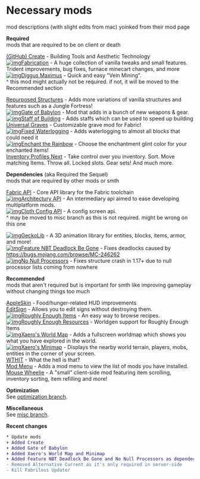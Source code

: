 # Necessary mods
mod descriptions (with slight edits from mac) yoinked from their mod page

**Required**<br>mods that are required to be on client or death

[(GitHub) Create](https://github.com/Fabricators-of-Create/Create) - Building Tools and Aesthetic Technology<br>[![img](https://raw.githubusercontent.com/bittermc/modpack/master/curseforge%20icon.png)Fabrication](https://www.curseforge.com/minecraft/mc-mods/fabrication) - A huge collection of vanilla tweaks and small features. Trident improvements, bug fixes, furnace minecart changes, and more<br>[![img](https://raw.githubusercontent.com/bittermc/modpack/master/curseforge%20icon.png)Diggus Maximus](https://www.curseforge.com/minecraft/mc-mods/diggus-maximus) -  Quick and easy "Vein Mining".<br> ^ this mod might actually not be required. if not, it will be moved to the Recommended section

[Repurposed Structures](https://www.modrinth.com/mod/repurposed-structures-fabric) - Adds more variations of vanilla structures and features such as a Jungle Fortress!<br>[![img](https://raw.githubusercontent.com/bittermc/modpack/master/curseforge%20icon.png)Gate of Babylon](https://www.curseforge.com/minecraft/mc-mods/gate-of-babylon) - Mod that adds in a bunch of new weapons & gear.<br>[![img](https://raw.githubusercontent.com/bittermc/modpack/master/curseforge%20icon.png)Staff of Building](https://www.curseforge.com/minecraft/mc-mods/staff-of-building) - Adds staffs which can be used to speed up building<br>[Universal Graves](https://www.modrinth.com/mod/universal-graves) - Customizable grave mod for Fabric!<br>[![img](https://raw.githubusercontent.com/bittermc/modpack/master/curseforge%20icon.png)Fixed Waterlogging](https://www.curseforge.com/minecraft/mc-mods/fixed-waterlogging) - Adds waterlogging to almost all blocks that could need it<br>[![img](https://raw.githubusercontent.com/bittermc/modpack/master/curseforge%20icon.png)Enchant the Rainbow](https://www.curseforge.com/minecraft/mc-mods/enchant-the-rainbow) - Choose the enchantment glint color for your enchanted items!<br>[Inventory Profiles Next](https://www.modrinth.com/mod/inventory-profiles-next) - Take control over you inventory. Sort. Move matching Items. Throw all. Locked slots. Gear sets! And much more.

**Dependencies** (aka Required the Sequel)<br>mods that are required by other mods or smth

[Fabric API](https://www.modrinth.com/mod/fabric-api) - Core API library for the Fabric toolchain<br>
[![img](https://raw.githubusercontent.com/bittermc/modpack/master/curseforge%20icon.png)Architectury API](https://www.curseforge.com/minecraft/mc-mods/architectury-fabric) - An intermediary api aimed to ease developing multiplatform mods.<br>
[![img](https://raw.githubusercontent.com/bittermc/modpack/master/curseforge%20icon.png)Cloth Config API](https://www.curseforge.com/minecraft/mc-mods/cloth-config) - A config screen api.<br>
^ may be moved to misc branch as this is not required. might be wrong on this one

[![img](https://raw.githubusercontent.com/bittermc/modpack/master/curseforge%20icon.png)GeckoLib](https://www.curseforge.com/minecraft/mc-mods/geckolib) - A 3D animation library for entities, blocks, items, armor, and more!<br>[![img](https://raw.githubusercontent.com/bittermc/modpack/master/curseforge%20icon.png)Feature NBT Deadlock Be Gone](https://www.curseforge.com/minecraft/mc-mods/feature-nbt-deadlock-be-gone) - Fixes deadlocks caused by https://bugs.mojang.com/browse/MC-246262<br>[![img](https://raw.githubusercontent.com/bittermc/modpack/master/curseforge%20icon.png)No Null Processors](https://www.curseforge.com/minecraft/mc-mods/no-null-processors) - Fixes structure crash in 1.17+ due to null processor lists coming from nowhere<br>

**Recommended**<br>mods that aren't required but is important for smth like improving gameplay without changing things too much

[AppleSkin](https://www.modrinth.com/mod/appleskin) - Food/hunger-related HUD improvements <br>[EditSign](https://www.modrinth.com/mod/editsign) - Allows you to edit signs without destroying them.<br>[![img](https://raw.githubusercontent.com/bittermc/modpack/master/curseforge%20icon.png)Roughly Enough Items](https://www.curseforge.com/minecraft/mc-mods/roughly-enough-items) - An easy way to browse recipes.<br>
[![img](https://raw.githubusercontent.com/bittermc/modpack/master/curseforge%20icon.png)Roughly Enough Resources](https://www.curseforge.com/minecraft/mc-mods/roughly-enough-resources) - Worldgen support for Roughly Enough Items<br>[![img](https://raw.githubusercontent.com/bittermc/modpack/master/curseforge%20icon.png)Xaero's World Map](https://www.curseforge.com/minecraft/mc-mods/xaeros-world-map) - Adds a fullscreen worldmap which shows you what you have explored in the world.<br>[![img](https://raw.githubusercontent.com/bittermc/modpack/master/curseforge%20icon.png)Xaero's Minimap](https://www.curseforge.com/minecraft/mc-mods/xaeros-minimap) - Displays the nearby world terrain, players, mobs, entities in the corner of your screen. <br>[WTHIT](https://www.modrinth.com/mod/wthit) - What the hell is that?<br>[Mod Menu](https://www.modrinth.com/mod/modmenu) - Adds a mod menu to view the list of mods you have installed.<br>[Mouse Wheelie](https://www.modrinth.com/mod/mouse-wheelie/versions) - A "small" client-side mod featuring item scrolling, inventory sorting, item refilling and more!

**Optimization**<br>See [optimization branch](https://github.com/bittermc/modpack/tree/optimization).

**Miscellaneous**<br>See [misc branch](https://github.com/bittermc/modpack/tree/misc).

**Recent changes**

```````diff
* Update mods
+ Added Create 
+ Added Gate of Babylon
+ Added Xaero's World Map and Minimap
+ Added Feature NBT Deadlock Be Gone and No Null Processors as dependecies for Repurposed Structures
- Removed Alternative Current as it's only required in server-side
- Kill Fabrilous Updater
